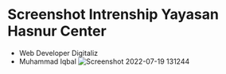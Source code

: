 # Screenshot Intrenship Yayasan Hasnur Center
- Web Developer Digitaliz
- Muhammad Iqbal
![Screenshot 2022-07-19 131244](https://user-images.githubusercontent.com/55374292/179670313-3f3098fc-5c1d-4db4-ac9c-07ef6de38bfb.png)
